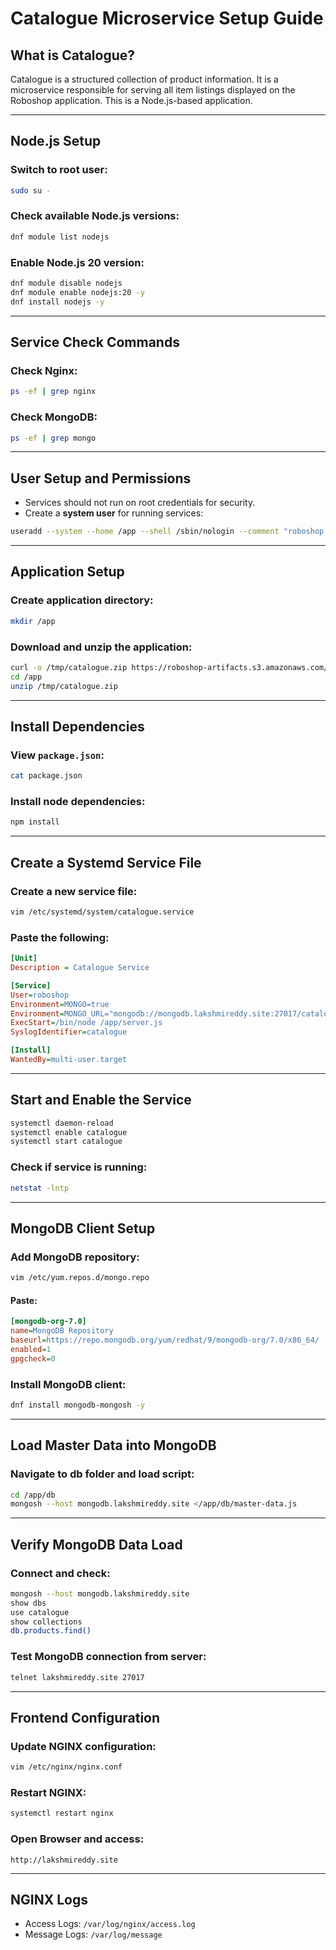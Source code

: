 
# Catalogue Microservice Setup Guide

## What is Catalogue?
Catalogue is a structured collection of product information. It is a microservice responsible for serving all item listings displayed on the Roboshop application. This is a Node.js-based application.

---

## Node.js Setup

### Switch to root user:
```bash
sudo su -
```

### Check available Node.js versions:
```bash
dnf module list nodejs
```

### Enable Node.js 20 version:
```bash
dnf module disable nodejs
dnf module enable nodejs:20 -y
dnf install nodejs -y
```

---

## Service Check Commands

### Check Nginx:
```bash
ps -ef | grep nginx
```

### Check MongoDB:
```bash
ps -ef | grep mongo
```

---

## User Setup and Permissions

- Services should not run on root credentials for security.
- Create a **system user** for running services:
```bash
useradd --system --home /app --shell /sbin/nologin --comment "roboshop system user" roboshop
```

---

## Application Setup

### Create application directory:
```bash
mkdir /app
```

### Download and unzip the application:
```bash
curl -o /tmp/catalogue.zip https://roboshop-artifacts.s3.amazonaws.com/catalogue-v3.zip
cd /app
unzip /tmp/catalogue.zip
```

---

## Install Dependencies

### View `package.json`:
```bash
cat package.json
```

### Install node dependencies:
```bash
npm install
```

---

## Create a Systemd Service File

### Create a new service file:
```bash
vim /etc/systemd/system/catalogue.service
```

### Paste the following:
```ini
[Unit]
Description = Catalogue Service

[Service]
User=roboshop
Environment=MONGO=true
Environment=MONGO_URL="mongodb://mongodb.lakshmireddy.site:27017/catalogue"
ExecStart=/bin/node /app/server.js
SyslogIdentifier=catalogue

[Install]
WantedBy=multi-user.target
```

---

## Start and Enable the Service
```bash
systemctl daemon-reload
systemctl enable catalogue
systemctl start catalogue
```

### Check if service is running:
```bash
netstat -lntp
```

---

## MongoDB Client Setup

### Add MongoDB repository:
```bash
vim /etc/yum.repos.d/mongo.repo
```

#### Paste:
```ini
[mongodb-org-7.0]
name=MongoDB Repository
baseurl=https://repo.mongodb.org/yum/redhat/9/mongodb-org/7.0/x86_64/
enabled=1
gpgcheck=0
```

### Install MongoDB client:
```bash
dnf install mongodb-mongosh -y
```

---

## Load Master Data into MongoDB

### Navigate to db folder and load script:
```bash
cd /app/db
mongosh --host mongodb.lakshmireddy.site </app/db/master-data.js
```

---

## Verify MongoDB Data Load

### Connect and check:
```bash
mongosh --host mongodb.lakshmireddy.site
show dbs
use catalogue
show collections
db.products.find()
```

### Test MongoDB connection from server:
```bash
telnet lakshmireddy.site 27017
```

---

## Frontend Configuration

### Update NGINX configuration:
```bash
vim /etc/nginx/nginx.conf
```

### Restart NGINX:
```bash
systemctl restart nginx
```

### Open Browser and access:
```
http://lakshmireddy.site
```

---

## NGINX Logs

- Access Logs: `/var/log/nginx/access.log`
- Message Logs: `/var/log/message`
